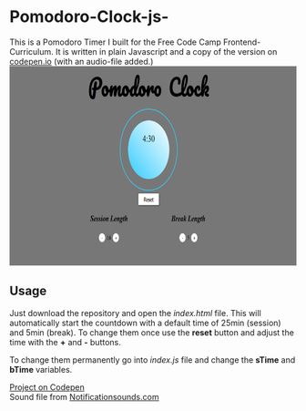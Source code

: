 # Pomodoro-Clock-js-

This is a Pomodoro Timer I built for the Free Code Camp Frontend-Curriculum.
It is written in plain Javascript and a copy of the version on [codepen.io](https://codepen.io/#) (with an audio-file added.)
<img alt="Screenshot" src="https://raw.githubusercontent.com/nusli/Pomodoro-Clock-js-/master/Screenshot.png" width="700" height="350"/>

## Usage
Just download the repository and open the *index.html* file. This will automatically start the countdown with a default time of 25min (session) and 5min (break). To change them once use the **reset** button and adjust the time with the **+** and **-** buttons. 

To change them permanently go into *index.js* file and change the **sTime** and **bTime** variables. 

[Project on Codepen](https://codepen.io/nusli/full/awPVWq/)<br/>
Sound file from [Notificationsounds.com](https://notificationsounds.com/)
